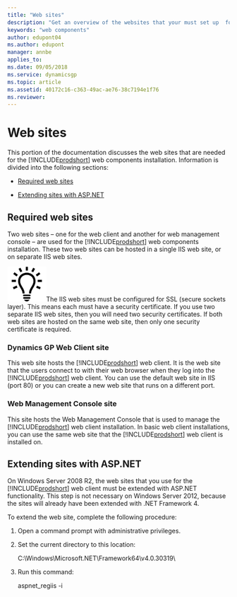 ```yaml
---
title: "Web sites"
description: "Get an overview of the websites that your must set up  for the Dynamics GP web components."
keywords: "web components"
author: edupont04
ms.author: edupont
manager: annbe
applies_to: 
ms.date: 09/05/2018
ms.service: dynamicsgp
ms.topic: article
ms.assetid: 40172c16-c363-49ac-ae76-38c7194e1f76
ms.reviewer: 
---
```

<span id="_Toc498953299" class="anchor"></span>

# Web sites

This portion of the documentation discusses the web sites that are needed for the [!INCLUDE[prodshort](../includes/prodshort.md)] web components installation. Information is divided into the following sections:

-   [Required web sites](#required-web-sites)  

-   [Extending sites with ASP.NET](#extending-sites-with-asp.net)  

## Required web sites

Two web sites – one for the web client and another for web management console – are used for the [!INCLUDE[prodshort](../includes/prodshort.md)] web components installation. These two web sites can be hosted in a single IIS web site, or on separate IIS web sites.

![displays a lightbulb to indication tips and tricks.](media/lightbulb.png "Lightbulb symbol")The IIS web sites must be configured for SSL (secure sockets layer). This means each must have a security certificate. If you use two separate IIS web sites, then you will need two security certificates. If both web sites are hosted on the same web site, then only one security certificate is required.  

### Dynamics GP Web Client site

This web site hosts the [!INCLUDE[prodshort](../includes/prodshort.md)] web client. It is the web site that the users connect to with their web browser when they log into the [!INCLUDE[prodshort](../includes/prodshort.md)] web client. You can use the default web site in IIS (port 80) or you can create a new web site that runs on a different port.

### Web Management Console site

This site hosts the Web Management Console that is used to manage the [!INCLUDE[prodshort](../includes/prodshort.md)] web client installation. In basic web client installations, you can use the same web site that the [!INCLUDE[prodshort](../includes/prodshort.md)] web client is installed on.

## Extending sites with ASP.NET

On Windows Server 2008 R2, the web sites that you use for the [!INCLUDE[prodshort](../includes/prodshort.md)] web client must be extended with ASP.NET functionality. This step is not necessary on Windows Server 2012, because the sites will already have been extended with .NET Framework 4.

To extend the web site, complete the following procedure:

1. Open a command prompt with administrative privileges.

2. Set the current directory to this location:

    C:\\Windows\\Microsoft.NET\\Framework64\\v4.0.30319\\

3. Run this command:

    aspnet\_regiis -i
